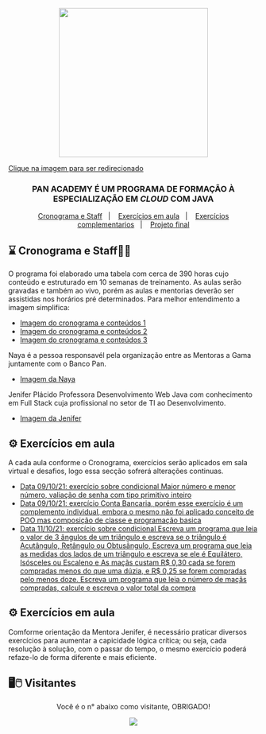 <p align="center">
  <a href="https://bancopan.corporate.gama.academy/" target="_blank">
    <img align="center" width="300" src="https://github.com/WCL79/imagnes_diversas/blob/master/logoPan.JPG" style="max-width:100%;">
    <p>Clique na imagem para ser redirecionado</p>
  </a>
</p>

<h3 align="center">
PAN ACADEMY É UM PROGRAMA DE FORMAÇÃO À ESPECIALIZAÇÃO EM <i>CLOUD</i> COM JAVA
</h3>


<p align="center">
  <a href="#-cronograma">Cronograma e  Staff</a>&nbsp;&nbsp;&nbsp;|&nbsp;&nbsp;&nbsp;
  <a href="#-exercicos">Exercícios em aula</a>&nbsp;&nbsp;&nbsp;|&nbsp;&nbsp;&nbsp;
  <a href="#-exercicos">Exercícios complementarios</a>&nbsp;&nbsp;&nbsp;|&nbsp;&nbsp;&nbsp;
  <a href="#-projetos">Projeto final</a>
</p>

## :hourglass: Cronograma e  Staff:woman_teacher:


O programa foi elaborado uma tabela com cerca de 390 horas cujo conteúdo e estruturado em 10 semanas de treinamento. As aulas serão gravadas e também ao vivo, porém as aulas e
mentorias deverão ser assistidas nos horários pré determinados. Para melhor entendimento a imagem simplifica:

- [Imagem do cronograma e conteúdos 1](https://github.com/WCL79/imagnes_diversas/blob/master/cronogramaPan.JPG)
- [Imagem do cronograma e conteúdos 2](https://github.com/WCL79/imagnes_diversas/blob/master/cronogramaPan2.JPG)
- [Imagem do cronograma e conteúdos 3](https://github.com/WCL79/imagnes_diversas/blob/master/cronograma3.JPG)

Naya é a pessoa responsavél pela organização entre as Mentoras a Gama juntamente com o Banco Pan.

- [Imagem da Naya](https://github.com/WCL79/imagnes_diversas/blob/master/staffNaya.png)

Jenifer Plácido Professora Desenvolvimento Web Java com conhecimento em Full Stack cuja profissional no setor de TI ao Desenvolvimento.

- [Imagem da Jenifer](https://github.com/WCL79/imagnes_diversas/blob/master/mentoraJeniffer.JPG)


## ⚙️ Exercícios em aula

A cada aula conforme o Cronograma, exercícios serão aplicados em sala virtual e desafios, logo essa secção sofrerá alterações continuas.

- [Data 09/10/21: exercício sobre condicional Maior número e menor número, valiação de senha com tipo primitivo inteiro](https://github.com/WCL79/Gama_Aulas_Java/tree/master/src/aulaInteiro091021)
- [Data 09/10/21: exercício Conta Bancaria, porém esse exercício é um complemento individual, embora o mesmo não foi aplicado conceito de POO mas composição de classe e programação basica](https://github.com/WCL79/Gama_Aulas_Java/tree/master/src/aula091021)
- [Data 11/10/21: exercício sobre condicional Escreva um programa que leia o valor de 3 ângulos de um triângulo e escreva se o triângulo é Acutângulo, Retângulo ou Obtusângulo, Escreva um programa que leia as medidas dos lados de um triângulo e escreva se ele é Equilátero, Isósceles ou Escaleno e As maçãs custam R$ 0,30 cada se forem compradas menos do que uma dúzia, e R$ 0,25 se forem compradas pelo menos doze.
Escreva um programa que leia o número de maçãs compradas, calcule e escreva o valor total da compra](https://github.com/WCL79/Pan_Gama_Aulas_Java/tree/master/src/aula111021)

## ⚙️ Exercícios em aula

Comforme orientação da Mentora Jenifer, é necessário praticar diversos exercícios para aumentar a capicidade lógica crítica; ou seja, cada resolução à solução, com o passar do tempo, o mesmo exercício poderá refaze-lo de forma diferente e mais eficiente.


## 🖥️🖱️ Visitantes

<p align="center">Você é o n° abaixo como visitante, OBRIGADO!</p>
<p align="center">   <img alingn="center" src="https://profile-counter.glitch.me/Pan_Gama_Aulas_Java/count.svg" /></p>


